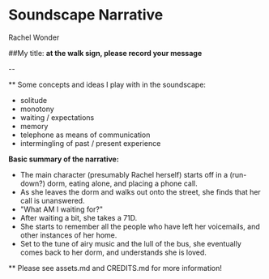 # Soundscape Narrative
Rachel Wonder

##My title:
**at the walk sign, please record your message**

--

** Some concepts and ideas I play with in the soundscape: 
* solitude
* monotony
* waiting / expectations
* memory
* telephone as means of communication
* intermingling of past / present experience

**Basic summary of the narrative:**
* The main character (presumably Rachel herself) starts off in a (run-down?) dorm, eating alone, and placing a phone call. 
* As she leaves the dorm and walks out onto the street, she finds that her call is unanswered. 
* "What AM I waiting for?" 
* After waiting a bit, she takes a 71D.
* She starts to remember all the people who have left her voicemails, and other instances of her home. 
* Set to the tune of airy music and the lull of the bus, she eventually comes back to her dorm, and understands she is loved.


** Please see assets.md and CREDITS.md for more information!

